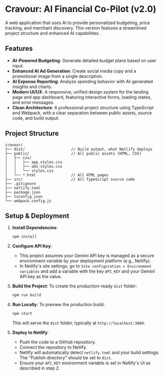 
# Cravour: AI Financial Co-Pilot (v2.0)

A web application that uses AI to provide personalized budgeting, price tracking, and merchant discovery. This version features a streamlined project structure and enhanced AI capabilities.

## Features

-   **AI-Powered Budgeting**: Generate detailed budget plans based on user input.
-   **Enhanced AI Ad Generation**: Create social media copy and a promotional image from a single description.
-   **AI Expense Reporting**: Analyze spending behavior with AI-generated insights and charts.
-   **Modern UI/UX**: A responsive, unified design system for the landing page and app dashboard, featuring interactive forms, loading states, and error messages.
-   **Clean Architecture**: A professional project structure using TypeScript and Webpack, with a clear separation between public assets, source code, and build output.

## Project Structure

```
cravour/
├── dist/                     // Build output, what Netlify deploys
├── public/                   // All public assets (HTML, CSS)
│   ├── css/
│   │   ├── app_styles.css
│   │   ├── ads-styles.css
│   │   └── styles.css
│   └── *.html                // All HTML pages
├── src/                      // All TypeScript source code
├── .gitignore
├── netlify.toml
├── package.json
├── tsconfig.json
└── webpack.config.js
```

## Setup & Deployment

1.  **Install Dependencies**:
    ```bash
    npm install
    ```
2.  **Configure API Key**:
    *   This project assumes your Gemini API key is managed as a secure environment variable by your deployment platform (e.g., Netlify).
    *   In Netlify's site settings, go to `Site configuration > Environment variables` and add a variable with the key `API_KEY` and your Gemini API key as the value.
3.  **Build the Project**: To create the production-ready `dist` folder:
    ```bash
    npm run build
    ```
4.  **Run Locally**: To preview the production build:
    ```bash
    npm start
    ```
    This will serve the `dist` folder, typically at `http://localhost:3000`.

5.  **Deploy to Netlify**:
    *   Push the code to a GitHub repository.
    *   Connect the repository to Netlify.
    *   Netlify will automatically detect `netlify.toml` and your build settings. The "Publish directory" should be set to `dist`.
    *   Ensure your `API_KEY` environment variable is set in Netlify's UI as described in step 2.
